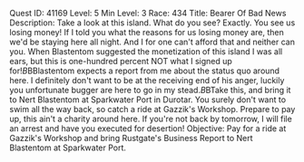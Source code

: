 Quest ID: 41169
Level: 5
Min Level: 3
Race: 434
Title: Bearer Of Bad News
Description: Take a look at this island. What do you see? Exactly. You see us losing money! If I told you what the reasons for us losing money are, then we'd be staying here all night. And I for one can't afford that and neither can you. When Blastentom suggested the monetization of this island I was all ears, but this is one-hundred percent NOT what I signed up for!$B$BBlastentom expects a report from me about the status quo around here. I definitely don't want to be at the receiving end of his anger, luckily you unfortunate bugger are here to go in my stead.$B$BTake this, and bring it to Nert Blastentom at Sparkwater Port in Durotar. You surely don't want to swim all the way back, so catch a ride at Gazzik's Workshop. Prepare to pay up, this ain't a charity around here. If you're not back by tomorrow, I will file an arrest and have you executed for desertion!
Objective: Pay for a ride at Gazzik's Workshop and bring Rustgate's Business Report to Nert Blastentom at Sparkwater Port.
